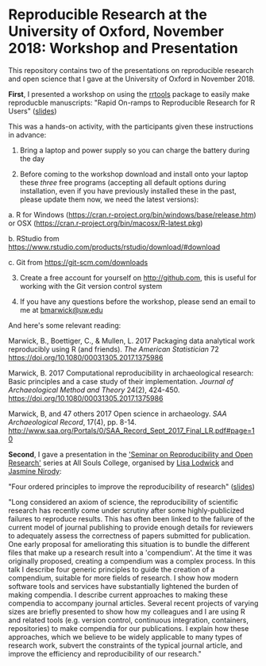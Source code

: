 # Reproducible Research at the University of Oxford, November 2018: Workshop and Presentation 

This repository contains two of the presentations on reproducible research and open science that I gave at the University of Oxford in November 2018. 

**First**, I presented a workshop on using the [rrtools](https://github.com/benmarwick/rrtools) package to easily make reproducble manuscripts: "Rapid On-ramps to Reproducible Research for R Users" ([slides](https://benmarwick.github.io/Marwick-Oxford-Nov-2018-Reproducibility/Marwick-Oxford-Nov-2018-Workshop.html#1))

This was a hands-on activity, with the participants given these instructions in advance: 

1. Bring a laptop and power supply so you can charge the battery during the day

2. Before coming to the workshop download and install onto your laptop these *three* free programs (accepting all default options during installation, even if you have previously installed these in the past, please update them now, we need the latest versions):

a. R for Windows (https://cran.r-project.org/bin/windows/base/release.htm) or OSX (https://cran.r-project.org/bin/macosx/R-latest.pkg)

b. RStudio from https://www.rstudio.com/products/rstudio/download/#download

c. Git from https://git-scm.com/downloads

3. Create a free account for yourself on http://github.com, this is useful for working with the Git version control system

4. If you have any questions before the workshop, please send an email to me at bmarwick@uw.edu

And here's some relevant reading:

Marwick, B., Boettiger, C., & Mullen, L. 2017 Packaging data analytical work reproducibly using R (and friends). _The American Statistician_ 72 https://doi.org/10.1080/00031305.2017.1375986

Marwick, B. 2017 Computational reproducibility in archaeological research: Basic principles and a case study of their implementation. _Journal of Archaeological Method and Theory_ 24(2), 424-450.  https://doi.org/10.1080/00031305.2017.1375986

Marwick, B, and 47 others 2017 Open science in archaeology. _SAA Archaeological Record_, 17(4), pp. 8-14. http://www.saa.org/Portals/0/SAA_Record_Sept_2017_Final_LR.pdf#page=10

**Second**, I gave a presentation in the ['Seminar on Reproducibility and Open Research'](http://users.ox.ac.uk/~phys1213/ReproAtASC.html) series at All Souls College, organised by [Lisa Lodwick](https://twitter.com/LisaLodwick) and [Jasmine Nirody](https://twitter.com/jasnir_): 

"Four ordered principles to improve the reproducibility of research" ([slides](https://benmarwick.github.io/Marwick-Oxford-Nov-2018-Reproducibility/Marwick-Oxford-Open-4-Seminar.html#1))

"Long considered an axiom of science, the reproducibility of scientific research has recently come under scrutiny after some highly-publicized failures to reproduce results. This has often been linked to the failure of the current model of journal publishing to provide enough details for reviewers to adequately assess the correctness of papers submitted for publication. One early proposal for ameliorating this situation is to bundle the different files that make up a research result into a 'compendium'. At the time it was originally proposed, creating a compendium was a complex process. In this talk I describe four generic principles to guide the creation of a compendium, suitable for more fields of research. I show how modern software tools and services have substantially lightened the burden of making compendia. I describe current approaches to making these compendia to accompany journal articles. Several recent projects of varying sizes are briefly presented to show how my colleagues and I are using R and related tools (e.g. version control, continuous integration, containers, repositories) to make compendia for our publications. I explain how these approaches, which we believe to be widely applicable to many types of research work, subvert the constraints of the typical journal article, and improve the efficiency and reproducibility of our research."



